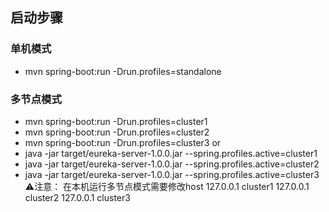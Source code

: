 ## 启动步骤

### 单机模式
- mvn spring-boot:run -Drun.profiles=standalone

### 多节点模式
- mvn spring-boot:run -Drun.profiles=cluster1
- mvn spring-boot:run -Drun.profiles=cluster2
- mvn spring-boot:run -Drun.profiles=cluster3
or
- java -jar target/eureka-server-1.0.0.jar --spring.profiles.active=cluster1
- java -jar target/eureka-server-1.0.0.jar --spring.profiles.active=cluster2
- java -jar target/eureka-server-1.0.0.jar --spring.profiles.active=cluster3
⚠️注意：
在本机运行多节点模式需要修改host
127.0.0.1   cluster1
127.0.0.1   cluster2
127.0.0.1   cluster3
